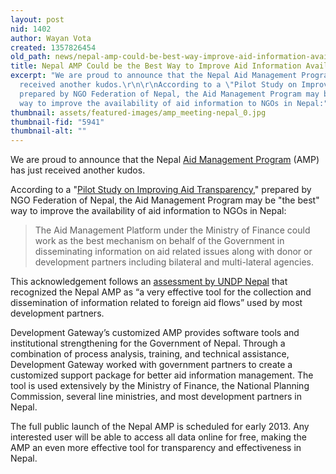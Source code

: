 ```yaml
---
layout: post
nid: 1402
author: Wayan Vota
created: 1357826454
old_path: news/nepal-amp-could-be-best-way-improve-aid-information-availability
title: Nepal AMP Could be the Best Way to Improve Aid Information Availability
excerpt: "We are proud to announce that the Nepal Aid Management Program (AMP) has just
  received another kudos.\r\n\r\nAccording to a \"Pilot Study on Improving Aid Transparency,\"
  prepared by NGO Federation of Nepal, the Aid Management Program may be \"the best\"
  way to improve the availability of aid information to NGOs in Nepal:"
thumbnail: assets/featured-images/amp_meeting-nepal_0.jpg
thumbnail-fid: "5941"
thumbnail-alt: ""
---
```


We are proud to announce that the Nepal [Aid Management Program](/programs/aid-management-program) (AMP) has just received another kudos.

According to a "[Pilot Study on Improving Aid Transparency](http://www.ngofederation.org/images/stories/AidInfo4.pdf)," prepared by NGO Federation of Nepal, the Aid Management Program may be "the best" way to improve the availability of aid information to NGOs in Nepal:

> The Aid Management Platform under the Ministry of Finance could work as the best mechanism on behalf of the Government in disseminating information on aid related issues along with donor or development partners including bilateral and multi-lateral agencies.

This acknowledgement follows an [assessment by UNDP Nepal](/news/nepal-amp-very-effective-tool-government-aid-planning-according-undp) that recognized the Nepal AMP as “a very effective tool for the collection and dissemination of information related to foreign aid flows” used by most development partners.

Development Gateway’s customized AMP provides software tools and institutional strengthening for the Government of Nepal. Through a combination of process analysis, training, and technical assistance, Development Gateway worked with government partners to create a customized support package for better aid information management. The tool is used extensively by the Ministry of Finance, the National Planning Commission, several line ministries, and most development partners in Nepal.

The full public launch of the Nepal AMP is scheduled for early 2013. Any interested user will be able to access all data online for free, making the AMP an even more effective tool for transparency and effectiveness in Nepal.
